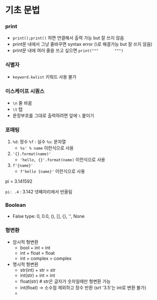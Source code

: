 # 기초 문법

### print

- `print();print()` 하면 연결해서 출력 가능 but 잘 쓰지 않음
- print문 내에서 그냥 줄바꾸면 syntax error (\로 해결가능 but 잘 쓰지 않음)
- print문 내에 여러 줄을 쓰고 싶으면 `print("""       """)`



### 식별자

- `keyword.kwlist` 키워드 사용 불가



### 이스케이프 시퀀스

- `\n` 줄 바꿈
- `\t` 탭
- 문장부호를 그대로 출력하려면 앞에 `\` 붙이기



### 포매팅

1. `%d`: 정수   `%f` : 실수   `%s`: 문자열
   - `%s' % name` 이런식으로 사용
2. `'{}.format(name)'` 
   - `'hello, {}'.format(name)` 이런식으로 사용
3. `f'{name}'`
   - `f'hello {name}'` 이런식으로 사용





pi = 3.141592

`pi: .4` : 3.142 넷째자리에서 반올림



### Boolean

- False type: 0, 0.0, (), [], {}, '', None



### 형변환

- 암시적 형변환
  - bool + int = int
  - int + float = float
  - int + complex = complex
- 명시적 형변환
  - str(int) + str = str
  - int(str) + int = int
  - float(str)  # str은 글자가 숫자일때만 형변환 가능
  - int(float) -> 소수점 제외하고 정수 반환 (srt '3.5'는 int로 변환 불가)
  - 















